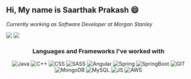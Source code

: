 <h2>Hi, My name is Saarthak Prakash 😄</h2>
<p><em>Currently working as Software Developer at Morgan Stanley</em></p>

<p align="left">
  <img src = "https://img.shields.io/github/followers/saarthak49?logo=GitHub&style=for-the-badge">
  <img src = "https://img.shields.io/github/stars/saarthak49?logo=GitHub&style=for-the-badge">
</p>

<h3 align="center">Languages and Frameworks I've worked with</h3>
<p align="center">
  <img src="https://img.shields.io/badge/Java-ED8B00?style=for-the-badge&logo=java&logoColor=white" alt="Java">
  <img src="https://img.shields.io/badge/C%2B%2B-00599C?style=for-the-badge&logo=c%2B%2B&logoColor=white" alt="C++">
  <img src="https://img.shields.io/badge/CSS-239120?&style=for-the-badge&logo=css3&logoColor=white" alt="CSS">
  <img src="https://img.shields.io/badge/Sass-CC6699?style=for-the-badge&logo=sass&logoColor=white" alt="SASS">
  <img src="https://img.shields.io/badge/Angular-DD0031?style=for-the-badge&logo=angular&logoColor=white" alt="Angular">
  <img src ="https://img.shields.io/badge/spring-%236DB33F.svg?style=for-the-badge&logo=spring&logoColor=white" alt="Spring">
  <img src ="https://img.shields.io/badge/spring boot-008037.svg?style=for-the-badge&logo=springboot&logoColor=white" alt="SpringBoot">
  <img src="https://img.shields.io/badge/git-f63d11.svg?style=for-the-badge&logo=GIT&logoColor=white" alt="GIT">
  
  <img src="https://img.shields.io/badge/mongodb-023430.svg?style=for-the-badge&logo=mongodb&logoColor=00ed64" alt="MongoDB">
  <img src="https://img.shields.io/badge/mysql-4040FF.svg?style=for-the-badge&logo=mysql&logoColor=white" alt="MySQL">
  <img src="https://img.shields.io/badge/JavaScript-323330?style=for-the-badge&logo=javascript&logoColor=F7DF1E" alt="JS">
  <img src="https://img.shields.io/badge/AWS-323330?style=for-the-badge&logo=amazon aws&logoColor=F7DF1E" alt="AWS">
  
</p>

<!--
**saarthak49/saarthak49** is a ✨ _special_ ✨ repository because its `README.md` (this file) appears on your GitHub profile.

Here are some ideas to get you started:

- 🔭 I’m currently working on ...
- 🌱 I’m currently learning ...
- 👯 I’m looking to collaborate on ...
- 🤔 I’m looking for help with ...
- 💬 Ask me about ...
- 📫 How to reach me: ...
- 😄 Pronouns: ...
- ⚡ Fun fact: ...
-->
